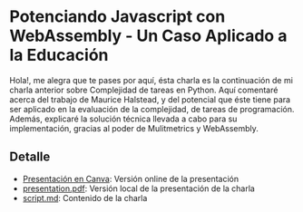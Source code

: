# Potenciando Javascript con WebAssembly - Un Caso Aplicado a la Educación

Hola!, me alegra que te pases por aquí, ésta charla es la continuación de mi charla anterior sobre Complejidad de tareas en Python. Aquí comentaré acerca del trabajo de Maurice Halstead, y del potencial que éste tiene para ser aplicado en la evaluación de la complejidad, de tareas de programación. Además, explicaré la solución técnica llevada a cabo para su implementación, gracias al poder de Mulitmetrics y WebAssembly.

## Detalle

* [Presentación en Canva](https://www.canva.com/design/DAFY7qtHmv0/yYGiXMVu7_MYjqyQPOQamg/view?utm_content=DAFY7qtHmv0&utm_campaign=designshare&utm_medium=link&utm_source=homepage_design_menu): Versión online de la presentación
* [presentation.pdf](./presentation.pdf): Versión local de la presentación de la charla
* [script.md](./script.md): Contenido de la charla